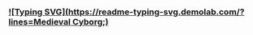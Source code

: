 ### [![Typing SVG](https://readme-typing-svg.demolab.com/?lines=Medieval Cyborg;)](https://git.io/typing-svg)

<!--
Typing Svg: https://github.com/DenverCoder1/readme-typing-svg
-->
